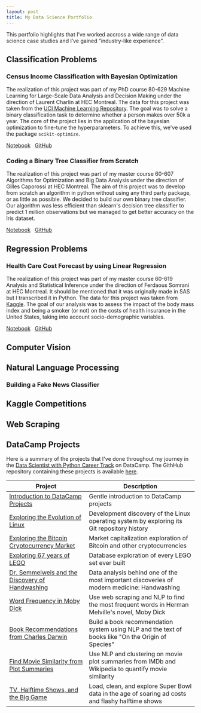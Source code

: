 ```yaml
---
layout: post
title: My Data Science Portfolio
---
```


This portfolio highlights that I’ve worked accross a wide range of data science case studies and I’ve gained “industry-like experience”.

## Classification Problems

### Census Income Classification with Bayesian Optimization

The realization of this project was part of my PhD course 80-629 Machine Learning for Large-Scale Data Analysis and Decision Making under the direction of Laurent Charlin at HEC Montreal. The data for this project was taken from the <a href="https://archive.ics.uci.edu/ml/datasets/census+income" target="_blank">UCI Machine Learning Repository</a>. The goal was to solve a binary classification task to determine whether a person makes over 50k a year. The core of the project lies in the application of the bayesian optimization  to fine-tune the hyperparameters. To achieve this, we've used the package `scikit-optimize`.

<a href="https://nbviewer.jupyter.org/github/florentfettu/Census-Income-Classification-With-Bayesian-Optimization/blob/master/Projet_final.ipynb" target="_blank">Notebook</a> &nbsp;
<a href="https://github.com/florentfettu/Census-Income-Classification-With-Bayesian-Optimization" target="_blank">GitHub</a>

### Coding a Binary Tree Classifier from Scratch

The realization of this project was part of my master course 60-607 Algorithms for Optimization and Big Data Analysis under the direction of Gilles Caporossi at HEC Montreal. The aim of this project was to develop from scratch an algorithm in python without using any third party package, or as little as possible. We decided to build our own binary tree classifier. Our algorithm was less efficient than sklearn's decision tree classifier to predict 1 million observations but we managed to get better accuracy on the Iris dataset.

<a href="https://nbviewer.jupyter.org/github/florentfettu/Binary-Tree-Classifier-From-Scratch/blob/master/arbre_decision_clean.ipynb" target="_blank">Notebook</a> &nbsp;
<a href="https://github.com/florentfettu/Binary-Tree-Classifier-From-Scratch" target="_blank">GitHub</a>

## Regression Problems

### Health Care Cost Forecast by using Linear Regression

The realization of this project was part of my master course 60-619 Analysis and Statistical Inference under the direction of Ferdaous Somrani at HEC Montreal. It should be mentioned that it was originally made in SAS but I transcribed it in Python. The data for this project was taken from <a href="https://www.kaggle.com/mirichoi0218/insurance" target="_blank">Kaggle</a>. The goal of our analysis was to assess the impact of the body mass index and being a smoker (or not) on the costs of health insurance in the United States, taking into account socio-demographic variables.

<a href="https://nbviewer.jupyter.org/github/florentfettu/Statistical-Inference-Analysis-Insurance/blob/master/Inference_project.ipynb" target="_blank">Notebook</a> &nbsp;
<a href="https://github.com/florentfettu/Statistical-Inference-Analysis-Insurance" target="_blank">GitHub</a>


## Computer Vision

## Natural Language Processing

### Building a Fake News Classifier

## Kaggle Competitions

## Web Scraping

## DataCamp Projects

Here is a summary of the projects that I've done throughout my journey in the <a href="https://www.datacamp.com/tracks/data-scientist-with-python" target="_blank">Data Scientist with Python Career Track</a> on DataCamp. The GithHub repository containing these projects is available <a href="https://github.com/florentfettu/DataCamp-Projects" target="_blank">here</a>. 

| Project | Description |
| ------------- | ------------- |
| <a href="https://nbviewer.jupyter.org/github/florentfettu/DataCamp-Projects/blob/master/Introduction%20to%20DataCamp%20Projects/notebook.ipynb" target="_blank">Introduction to DataCamp Projects </a> | Gentle introduction to DataCamp projects  |
| <a href="https://nbviewer.jupyter.org/github/florentfettu/DataCamp-Projects/blob/master/Exploring%20the%20Evolution%20of%20Linux/notebook.ipynb" target="_blank">Exploring the Evolution of Linux </a>  | Development discovery of the Linux operating system by exploring its Git repository history |
| <a href="https://nbviewer.jupyter.org/github/florentfettu/DataCamp-Projects/blob/master/Exploring%20the%20Bitcoin%20Cryptocurrency%20Market/notebook.ipynb" target="_blank">Exploring the Bitcoin Cryptocurrency Market </a> | Market capitalization exploration of Bitcoin and other cryptocurrencies |
| <a href="https://nbviewer.jupyter.org/github/florentfettu/DataCamp-Projects/blob/master/Exploring%2067%20years%20of%20LEGO/notebook.ipynb" target="_blank">Exploring 67 years of LEGO </a> | Database exploration of every LEGO set ever built |
| <a href="https://nbviewer.jupyter.org/github/florentfettu/DataCamp-Projects/blob/master/Dr.%20Semmelweis%20and%20the%20Discovery%20of%20Handwashing/notebook.ipynb" target="_blank">Dr. Semmelweis and the Discovery of Handwashing </a> | Data analysis behind one of the most important discoveries of modern medicine: Handwashing | 
| <a href="https://nbviewer.jupyter.org/github/florentfettu/DataCamp-Projects/blob/master/Word%20Frequency%20in%20Moby%20Dick/notebook.ipynb" target="_blank">Word Frequency in Moby Dick </a>| Use web scraping and NLP to find the most frequent words in Herman Melville's novel, Moby Dick |
| <a href="https://nbviewer.jupyter.org/github/florentfettu/DataCamp-Projects/blob/master/Book%20Recommendations%20from%20Charles%20Darwin/notebook.ipynb" target="_blank">Book Recommendations from Charles Darwin </a>| Build a book recommendation system using NLP and the text of books like "On the Origin of Species" |
| <a href="https://nbviewer.jupyter.org/github/florentfettu/DataCamp-Projects/blob/master/Find%20Movie%20Similarity%20from%20Plot%20Summaries/notebook.ipynb" target="_blank">Find Movie Similarity from Plot Summaries </a>| Use NLP and clustering on movie plot summaries from IMDb and Wikipedia to quantify movie similarity |
| <a href="https://nbviewer.jupyter.org/github/florentfettu/DataCamp-Projects/blob/master/TV%2C%20Halftime%20Shows%2C%20and%20the%20Big%20Game/notebook.ipynb" target="_blank">TV, Halftime Shows, and the Big Game </a> | Load, clean, and explore Super Bowl data in the age of soaring ad costs and flashy halftime shows |
